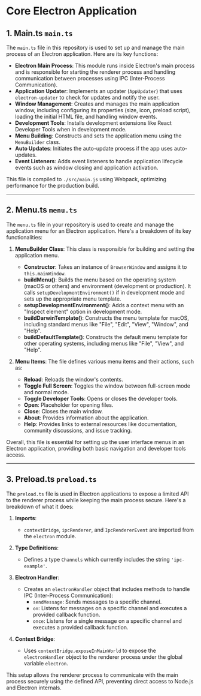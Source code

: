 # Core Electron Application

## 1. Main.ts `main.ts`
The `main.ts` file in this repository is used to set up and manage the main process of an Electron application. Here are its key functions:

- **Electron Main Process**: This module runs inside Electron's main process and is responsible for starting the renderer process and handling communication between processes using IPC (Inter-Process Communication).
- **Application Updater**: Implements an updater (`AppUpdater`) that uses `electron-updater` to check for updates and notify the user.
- **Window Management**: Creates and manages the main application window, including configuring its properties (size, icon, preload script), loading the initial HTML file, and handling window events.
- **Development Tools**: Installs development extensions like React Developer Tools when in development mode.
- **Menu Building**: Constructs and sets the application menu using the `MenuBuilder` class.
- **Auto Updates**: Initiates the auto-update process if the app uses auto-updates.
- **Event Listeners**: Adds event listeners to handle application lifecycle events such as window closing and application activation.

This file is compiled to `./src/main.js` using Webpack, optimizing performance for the production build.

---

## 2. Menu.ts `menu.ts`
The `menu.ts` file in your repository is used to create and manage the application menu for an Electron application. Here's a breakdown of its key functionalities:

1. **MenuBuilder Class**: This class is responsible for building and setting the application menu.
    - **Constructor**: Takes an instance of `BrowserWindow` and assigns it to `this.mainWindow`.
    - **buildMenu()**: Builds the menu based on the operating system (macOS or others) and environment (development or production). It calls `setupDevelopmentEnvironment()` if in development mode and sets up the appropriate menu template.
    - **setupDevelopmentEnvironment()**: Adds a context menu with an "Inspect element" option in development mode.
    - **buildDarwinTemplate()**: Constructs the menu template for macOS, including standard menus like "File", "Edit", "View", "Window", and "Help".
    - **buildDefaultTemplate()**: Constructs the default menu template for other operating systems, including menus like "File", "View", and "Help".

2. **Menu Items**: The file defines various menu items and their actions, such as:
    - **Reload**: Reloads the window's contents.
    - **Toggle Full Screen**: Toggles the window between full-screen mode and normal mode.
    - **Toggle Developer Tools**: Opens or closes the developer tools.
    - **Open**: Placeholder for opening files.
    - **Close**: Closes the main window.
    - **About**: Provides information about the application.
    - **Help**: Provides links to external resources like documentation, community discussions, and issue tracking.

Overall, this file is essential for setting up the user interface menus in an Electron application, providing both basic navigation and developer tools access.

---

## 3. Preload.ts `preload.ts`
The `preload.ts` file is used in Electron applications to expose a limited API to the renderer process while keeping the main process secure. Here's a breakdown of what it does:

1. **Imports**:
   - `contextBridge`, `ipcRenderer`, and `IpcRendererEvent` are imported from the `electron` module.

2. **Type Definitions**:
   - Defines a type `Channels` which currently includes the string `'ipc-example'`.

3. **Electron Handler**:
   - Creates an `electronHandler` object that includes methods to handle IPC (Inter-Process Communication):
     - `sendMessage`: Sends messages to a specific channel.
     - `on`: Listens for messages on a specific channel and executes a provided callback function.
     - `once`: Listens for a single message on a specific channel and executes a provided callback function.

4. **Context Bridge**:
   - Uses `contextBridge.exposeInMainWorld` to expose the `electronHandler` object to the renderer process under the global variable `electron`.

This setup allows the renderer process to communicate with the main process securely using the defined API, preventing direct access to Node.js and Electron internals.